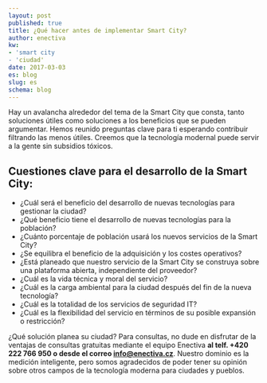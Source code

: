 ```yaml
---
layout: post
published: true
title: ¿Qué hacer antes de implementar Smart City?
author: enectiva
kw:
- 'smart city
- 'ciudad'
date: 2017-03-03
es: blog
slug: es
schema: blog
---
```


Hay un avalancha alrededor del tema de la Smart City que consta, tanto soluciones útiles como soluciones a los beneficios que se pueden argumentar. Hemos reunido preguntas clave para ti esperando contribuir filtrando las menos útiles. Creemos que la tecnología modernal puede servir a la gente sin subsidios tóxicos.

## Cuestiones clave para el desarrollo de la Smart City:

- ¿Cuál será el beneficio del desarrollo de nuevas tecnologías para gestionar la ciudad?
- ¿Qué beneficio tiene el desarrollo de nuevas tecnologías para la población?
- ¿Cuánto porcentaje de población usará los nuevos servicios de la Smart City?
- ¿Se equilibra el beneficio de la adquisición y los costes operativos?
- ¿Está planeado que nuestro servicio de la Smart City se construya sobre una plataforma abierta, independiente del proveedor?
- ¿Cuál es la vida técnica y moral del servicio?
- ¿Cuál es la carga ambiental para la ciudad después del fin de la nueva tecnología?
- ¿Cuál es la totalidad de los servicios de seguridad IT?
- ¿Cuál es la flexibilidad del servicio en términos de su posible expansión o restricción?

¿Qué solución planea su ciudad? Para consultas, no dude en disfrutar de la ventajas de consultas gratuitas mediante el equipo Enectiva **al telf. +420 222 766 950 o desde el correo info@enectiva.cz**. Nuestro dominio es la medición inteligente, pero somos agradecidos de poder tener su opinión sobre otros campos de la tecnología moderna para ciudades y pueblos.
